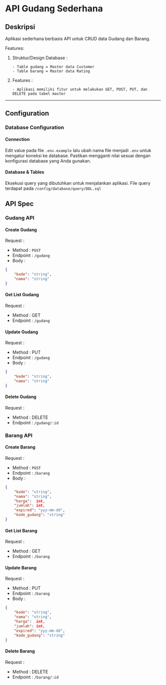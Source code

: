# API Gudang Sederhana

## Deskripsi

Aplikasi sederhana berbasis API untuk CRUD data Gudang dan Barang.

Features:

1.  Struktur/Design Database :

        - Table gudang = Master data Customer
        - Table barang = Master data Rating


2.  Features :

        - Aplikasi memiliki fitur untuk melakukan GET, POST, PUT, dan DELETE pada tabel master

          
- - -



## Configuration

### Database Configuration

#### Connection
Edit value pada file `.env.example` lalu ubah nama file menjadi `.env` untuk mengatur koneksi ke database.
Pastikan mengganti nilai sesuai dengan konfigurasi database yang Anda gunakan.

#### Database & Tables
Eksekusi query yang dibutuhkan untuk menjalankan aplikasi. File query terdapat pada `/config/database/query/DDL.sql`



## API Spec

### Gudang API

#### Create Gudang

Request :

- Method : `POST`
- Endpoint : `/gudang`
- Body :

```json
{
    "kode": "string",
    "nama": "string"
}
```


#### Get List Gudang

Request :

- Method : GET
- Endpoint : `/gudang`


#### Update Gudang

Request :

- Method : PUT
- Endpoint : `/gudang`
- Body :

```json
{
    "kode": "string",
    "nama": "string"
}
```


#### Delete Gudang

Request :

- Method : DELETE
- Endpoint : `/gudang/:id`



### Barang API

#### Create Barang

Request :

- Method : `POST`
- Endpoint : `/barang`
- Body :

```json
{
    "kode": "string",
    "nama": "string",
    "harga":  int,
    "jumlah": int,
    "expired": "yyy-mm-dd",
    "kode_gudang": "string"
}
```


#### Get List Barang

Request :

- Method : GET
- Endpoint : `/barang`


#### Update Barang

Request :

- Method : PUT
- Endpoint : `/barang`
- Body :

```json
{
    "kode": "string",
    "nama": "string",
    "harga":  int,
    "jumlah": int,
    "expired": "yyy-mm-dd",
    "kode_gudang": "string"
}
```


#### Delete Barang

Request :

- Method : DELETE
- Endpoint : `/barang/:id`